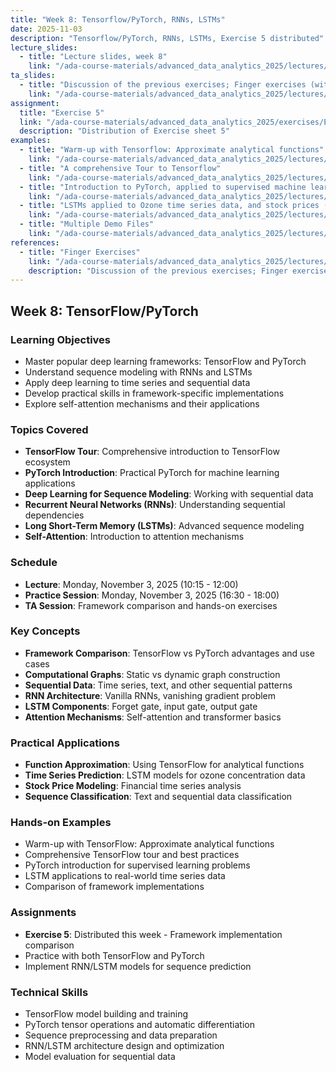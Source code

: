 ```yaml
---
title: "Week 8: Tensorflow/PyTorch, RNNs, LSTMs"
date: 2025-11-03
description: "Tensorflow/PyTorch, RNNs, LSTMs, Exercise 5 distributed"
lecture_slides: 
  - title: "Lecture slides, week 8"
    link: "/ada-course-materials/advanced_data_analytics_2025/lectures/lecture_8/slides/Advanced_Data_Analytics_2025_lecture_8.pdf"
ta_slides: 
  - title: "Discussion of the previous exercises; Finger exercises (with TA)"
    link: "/ada-course-materials/advanced_data_analytics_2025/lectures/lecture_8/Finger_exercises/finger_exercises_lecture_8.pdf"
assignment:
  title: "Exercise 5"
  link: "/ada-course-materials/advanced_data_analytics_2025/exercises/Exercise_5/Problem_set_5.pdf"
  description: "Distribution of Exercise sheet 5"
examples:
  - title: "Warm-up with Tensorflow: Approximate analytical functions"
    link: "/ada-course-materials/advanced_data_analytics_2025/lectures/lecture_8/demo/approx_analytical_function.ipynb"
  - title: "A comprehensive Tour to Tensorflow"
    link: "/ada-course-materials/advanced_data_analytics_2025/lectures/lecture_8/demo/04_TF_tour.ipynb"
  - title: "Introduction to PyTorch, applied to supervised machine learning problems"
    link: "/ada-course-materials/advanced_data_analytics_2025/lectures/lecture_8/demo/Intro_to_PyTorch.ipynb"
  - title: "LSTMs applied to Ozone time series data, and stock prices (I)"
    link: "/ada-course-materials/advanced_data_analytics_2025/lectures/lecture_8/demo/05_RNN_intro.ipynb"
  - title: "Multiple Demo Files"
    link: "/ada-course-materials/advanced_data_analytics_2025/lectures/lecture_8/demo/"
references:
  - title: "Finger Exercises"
    link: "/ada-course-materials/advanced_data_analytics_2025/lectures/lecture_8/Finger_exercises/finger_exercises_lecture_8.pdf"
    description: "Discussion of the previous exercises; Finger exercises (with TA)"
---
```


## Week 8: TensorFlow/PyTorch

### Learning Objectives
- Master popular deep learning frameworks: TensorFlow and PyTorch
- Understand sequence modeling with RNNs and LSTMs
- Apply deep learning to time series and sequential data
- Develop practical skills in framework-specific implementations
- Explore self-attention mechanisms and their applications

### Topics Covered
- **TensorFlow Tour**: Comprehensive introduction to TensorFlow ecosystem
- **PyTorch Introduction**: Practical PyTorch for machine learning applications
- **Deep Learning for Sequence Modeling**: Working with sequential data
- **Recurrent Neural Networks (RNNs)**: Understanding sequential dependencies
- **Long Short-Term Memory (LSTMs)**: Advanced sequence modeling
- **Self-Attention**: Introduction to attention mechanisms

### Schedule
- **Lecture**: Monday, November 3, 2025 (10:15 - 12:00)
- **Practice Session**: Monday, November 3, 2025 (16:30 - 18:00)
- **TA Session**: Framework comparison and hands-on exercises

### Key Concepts
- **Framework Comparison**: TensorFlow vs PyTorch advantages and use cases
- **Computational Graphs**: Static vs dynamic graph construction
- **Sequential Data**: Time series, text, and other sequential patterns
- **RNN Architecture**: Vanilla RNNs, vanishing gradient problem
- **LSTM Components**: Forget gate, input gate, output gate
- **Attention Mechanisms**: Self-attention and transformer basics

### Practical Applications
- **Function Approximation**: Using TensorFlow for analytical functions
- **Time Series Prediction**: LSTM models for ozone concentration data
- **Stock Price Modeling**: Financial time series analysis
- **Sequence Classification**: Text and sequential data classification

### Hands-on Examples
- Warm-up with TensorFlow: Approximate analytical functions
- Comprehensive TensorFlow tour and best practices
- PyTorch introduction for supervised learning problems
- LSTM applications to real-world time series data
- Comparison of framework implementations

### Assignments
- **Exercise 5**: Distributed this week - Framework implementation comparison
- Practice with both TensorFlow and PyTorch
- Implement RNN/LSTM models for sequence prediction

### Technical Skills
- TensorFlow model building and training
- PyTorch tensor operations and automatic differentiation
- Sequence preprocessing and data preparation
- RNN/LSTM architecture design and optimization
- Model evaluation for sequential data